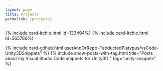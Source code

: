 ```yaml
---
layout: page
title: Projects
permalink: /projects/
---
```


{% include card-itchio.html id=133494%}
{% include card-itchio.html id=565786%}

[comment]:# ({% include show-posts-with-tag.html title="Posts about dither brushes:" tag="dither-brushes" %})
  

  
{% include card-github.html userAndOrRepo="abductedPlatypus/vsCode-Unity3DSnippets" %}
{% include show-posts-with-tag.html title="Posts about my Visual Studio Code snippets for Unity3D:" tag="unity-snippets" %}
